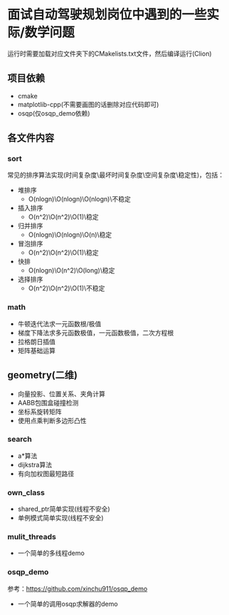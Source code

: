 # 面试自动驾驶规划岗位中遇到的一些实际/数学问题

运行时需要加载对应文件夹下的CMakelists.txt文件，然后编译运行(Clion)

## 项目依赖

- cmake
- matplotlib-cpp(不需要画图的话删除对应代码即可)
- osqp(仅osqp_demo依赖)

## 各文件内容

### sort

常见的排序算法实现(时间复杂度\最坏时间复杂度\空间复杂度\稳定性)，包括：

- 堆排序 
  - O(nlogn)\O(nlogn)\O(nlogn)\不稳定
- 插入排序
  - O(n^2)\O(n^2)\O(1)\稳定
- 归并排序
  - O(nlogn)\O(nlogn)\O(n)\稳定
- 冒泡排序
  - O(n^2)\O(n^2)\O(1)\稳定
- 快排
  - O(nlogn)\O(n^2)\O(long)\稳定
- 选择排序
  - O(n^2)\O(n^2)\O(1)\不稳定

### math

- 牛顿迭代法求一元函数根/极值
- 梯度下降法求多元函数极值，一元函数极值，二次方程根
- 拉格朗日插值
- 矩阵基础运算

## geometry(二维)

- 向量投影、位置关系、夹角计算
- AABB包围盒碰撞检测
- 坐标系旋转矩阵
- 使用点乘判断多边形凸性

### search

- a*算法
- dijkstra算法
- 有向加权图最短路径

### own_class

- shared_ptr简单实现(线程不安全)
- 单例模式简单实现(线程不安全)

### mulit_threads

- 一个简单的多线程demo

### osqp_demo
参考：https://github.com/xinchu911/osqp_demo
- 一个简单的调用osqp求解器的demo
